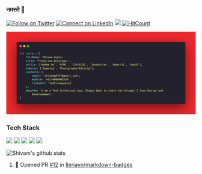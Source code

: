 ### नमस्ते 🙏

[![Follow on Twitter](https://img.shields.io/badge/--twitter?label=Twitter&logo=Twitter&style=social)](https://twitter.com/imshivamgupta_)
[![Connect on LinkedIn](https://img.shields.io/badge/--linkedin?label=LinkedIn&logo=LinkedIn&style=social)](https://www.linkedin.com/in/imshivamgupta1)
[![](https://img.shields.io/badge/Gmail-shivamg8797%40gmail.com-red?logo=Gmail&logoColor=Red&labelColor=black)](mailto:shivamg8797@gmail.com)
[![HitCount](http://hits.dwyl.com/imshivamgupta/imshivamgupta.svg)](http://hits.dwyl.com/imshivamgupta/imshivamgupta)

![Introduction](https://github.com/imshivamgupta/imshivamgupta/blob/master/assets/intro.png?raw=true)

### Tech Stack

<img src="https://img.shields.io/badge/html5%20-%23E34F26.svg?&style=for-the-badge&logo=html5&logoColor=white"/> <img src="https://img.shields.io/badge/css3%20-%231572B6.svg?&style=for-the-badge&logo=css3&logoColor=white"/>
<img src="https://img.shields.io/badge/javascript%20-%23323330.svg?&style=for-the-badge&logo=javascript&logoColor=%23F7DF1E"/>
<img src="https://img.shields.io/badge/react%20-%2320232a.svg?&style=for-the-badge&logo=react&logoColor=%2361DAFB"/>
<img src="https://img.shields.io/badge/vuejs%20-%2335495e.svg?&style=for-the-badge&logo=vue.js&logoColor=%234FC08D"/>

![Shivam's github stats](https://github-readme-stats.vercel.app/api?username=imshivamgupta&show_icons=true&theme=dark)

<!--START_SECTION:activity-->

1. 💪 Opened PR [#12](https://github.com//Ileriayo/markdown-badges/pull/12) in [Ileriayo/markdown-badges](https://github.com//Ileriayo/markdown-badges)
   <!--END_SECTION:activity-->
